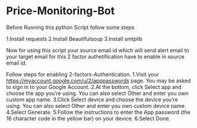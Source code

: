 # Price-Monitoring-Bot

Before Running this python Script follow some steps

1.Install requests
2.Install Beautifulsoup
3.Install smtplib

Now for using this script your source email id which will send alert email to your 
target email for this 2 factor authetification have to enable in source email id.

Follow steps for enabling 2-factors-Authentication.
1.Visit your https://myaccount.google.com/u/2/apppasswords page. You may be asked to sign in to your Google Account.
2.At the bottom, click Select app and choose the app you’re using. You can also select Other and enter you own custom app name.
3.Click Select device and choose the device you’re using. You can also select Other and enter you own custom device name.
4.Select Generate.
5.Follow the instructions to enter the App password (the 16 character code in the yellow bar) on your device.
6.Select Done.
